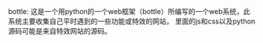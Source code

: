 bottle:
这是一个用python的一个web框架（bottle）所编写的一个web系统，此系统主要收集自己平时遇到的一些功能或特效的网站，
里面的js和css以及python源码可能是来自特效网站的源码。
